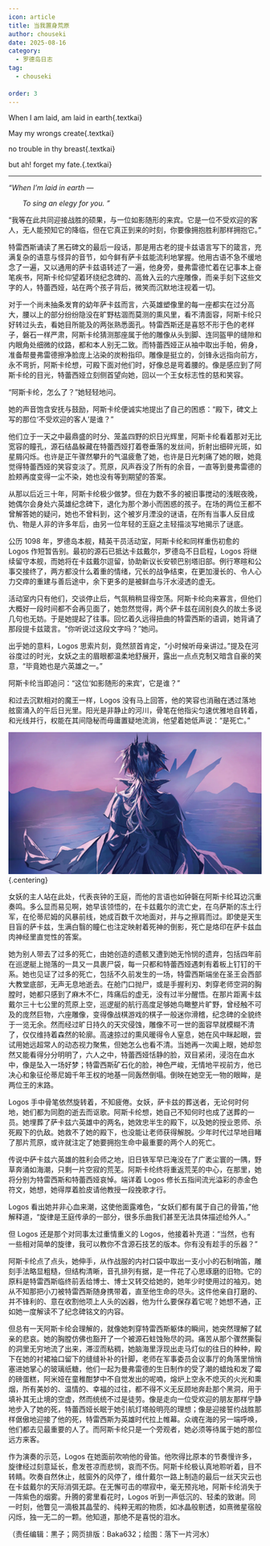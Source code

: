 ```yaml
---
icon: article
title: 当我置身荒原
author: chouseki
date: 2025-08-16
category:
  - 罗德岛日志
tag:
  - chouseki

order: 3
---
```


When I am laid, am laid in earth{.textkai}

May my wrongs create{.textkai}

no trouble in thy breast{.textkai}

but ah! forget my fate.{.textkai}

<!-- more -->

---

*“When I’m laid in earth —*

*&emsp;&emsp;To sing an elegy for you. ”*

“我等在此共同迎接战胜的硕果，与一位如影随形的来宾。它是一位不受欢迎的客人，无人能预知它的降临，但在它真正到来的时刻，你要像拥抱胜利那样拥抱它。”

特雷西斯诵读了黑石碑文的最后一段话，那是用古老的提卡兹语言写下的箴言，充满复杂的语意与怪异的音节，如今鲜有萨卡兹能流利地掌握。他用古语不急不缓地念了一遍，又以通用的萨卡兹语转述了一遍，他身旁，曼弗雷德忙着在记事本上奋笔疾书，阿斯卡纶仰望着环绕纪念碑的、高耸入云的六座雕像，而亲手刻下这些文字的人，特蕾西娅，站在两个孩子背后，微笑而沉默地注视着一切。

对于一个尚未抽条发育的幼年萨卡兹而言，六英雄塑像里的每一座都实在过分高大，腰以上的部分纷纷隐没在旷野枯涸而莫测的熏风里，看不清面容，阿斯卡纶只好转过头去，看她目所能及的两张熟悉面孔。特雷西斯还是喜怒不形于色的老样子，磐石一样严肃，阿斯卡纶猜测那座属于他的雕像从头到脚、连同盔甲的缝隙和内眼角处细微的纹路，都和本人别无二致。而特蕾西娅正从袖中取出手帕，俯身，准备帮曼弗雷德擦净脸庞上沾染的炭粉指印。雕像是挺立的，剑锋永远指向前方，永不弯折，阿斯卡纶想，可殿下面对他们时，好像总是弯着腰的。像是感应到了阿斯卡纶的目光，特蕾西娅立刻侧首望向她，回以一个王女标志性的慈和笑容。

“阿斯卡纶，怎么了？”她轻轻地问。

她的声音饱含安抚与鼓励，阿斯卡纶便诚实地提出了自己的困惑：“殿下，碑文上写的那位‘不受欢迎的客人’是谁？”

他们立于一天之中最鼎盛的时分、笼盖四野的炽日光辉里，阿斯卡纶看着那对无比宽容的瞳孔，源石结晶躲藏在特蕾西娅打着卷垂落的发丝间，折射出细碎光斑，如星屑闪烁。也许是正午骤然攀升的气温疲惫了她，也许是日光刺痛了她的眼，她竟觉得特蕾西娅的笑容变淡了。荒原，风声吞没了所有的余音，一直等到曼弗雷德的脸颊再度变得一尘不染，她也没有等到期望的答案。

从那以后近三十年，阿斯卡纶极少做梦。但在为数不多的被旧事搅动的浅眠夜晚，她偶尔会身处六英雄纪念碑下，退化为那个渺小而困惑的孩子。在场的两位王都不曾解答她的疑问，她也不曾料到，这个被岁月湮没的谜语，在所有当事人反目成仇、物是人非的许多年后，由另一位年轻的王庭之主轻描淡写地揭示了谜底。

公历 1098 年，罗德岛本舰，精英干员活动室，阿斯卡纶和同样重伤初愈的 Logos 作短暂告别。最初的源石已抵达卡兹戴尔，罗德岛不日启程，Logos 将继续留守本舰，而她将在卡兹戴尔逗留，协助新议长安顿巴别塔旧部。例行寒暄和公事交接终了，两方都没什么着重的情绪，冗长的战争结束，在更加漫长的、令人心力交瘁的重建与善后途中，余下更多的是被鲜血与汗水浸透的虚无。

活动室内只有他们，交谈停止后，气氛稍稍显得空荡。阿斯卡纶向来寡言，但他们大概好一段时间都不会再见面了，她忽然觉得，两个萨卡兹在阔别良久的故土多说几句也无妨。于是她提起了往事。回忆着久远得扭曲的特雷西斯的语调，她背诵了那段提卡兹箴言。“你听说过这段文字吗？”她问。

出乎她的意料，Logos 思索片刻，竟然颔首肯定，“小时候听母亲讲过。”提及在河谷度过的时光，女妖之主的眉眼都温柔地舒展开，露出一点点克制又暗含自豪的笑意，“毕竟她也是六英雄之一。”

阿斯卡纶当即追问：“这位‘如影随形的来宾’，它是谁？”

和过去沉默相对的魔王一样，Logos 没有马上回答，他的笑容也消融在透过落地舷窗涌入的午后日光里。阳光是非静止的河川，骨笔在他指尖匀速优雅地自转着，和光线并行，权能在其间隐秘而毋庸置疑地流淌，他望着她低声说：“是死亡。”

![](./res/illustration/文章配图（落下一片河水）.webp) {.centering}

女妖的主人站在此处，代表丧钟的王庭，而他的言语也如钟磬在阿斯卡纶耳边沉重奏鸣。多么显而易见啊，她早该领悟的，在卡兹戴尔的流亡史，在乌萨斯的冻土行军，在伦蒂尼姆的风暴前线，她成百数千次地面对，并与之擦肩而过。即使是天生目盲的萨卡兹，生满白翳的瞳仁也注定映射着死神的倒影，死亡是烙印在萨卡兹血肉神经里直觉性的答案。

她为别人带去了过多的死亡，由她创造的遗骸又遭到她无怜悯的遗弃，包括四年前在巡逻艇上抛落的一具又一具裹尸袋，每一只都和特蕾西娅遇刺有着板上钉钉的干系。她也见证了过多的死亡，包括不久前发生的一场，特雷西斯端坐在圣王会西部大教堂底部，无声无息地逝去。在舱门口抛尸，或是手握利刃、刺穿老师空洞的胸膛时，她都只感到了麻木不仁，阵痛后的虚无，没有过半分醒悟。在那片距离卡兹戴尔三十七公里的荒原上空，巡逻艇的航行高度足够她鸟瞰整片旷野，曾经触不可及的庞然巨物，六座雕像，变得像战棋游戏的棋子一般迷你滑稽，纪念碑的全貌终于一览无余。然而经过旷日持久的天灾侵蚀，雕像不可一世的面容早就模糊不清了，仅仅维持着森然的轮廓。高速掠过的熏风暖得令人窒息，她在风中眯起眼，尝试用她远超常人的动态视力聚焦，但她怎么也看不清。当她再一次阖上眼，她却忽然又能看得分分明明了，六人之中，特蕾西娅恬静的脸，双目紧闭，浸泡在血水中，像是坠入一场好梦；特雷西斯矿石化的脸，神色严峻，无情地平视前方，他已决心和象征伦蒂尼姆千年王权的地基一同轰然倒塌。倒映在她空无一物的眼眸，是两位王的末路。

Logos 手中骨笔依然旋转着，不知疲倦。女妖，萨卡兹的葬送者，无论何时何地，她们都为同胞的逝去而讴歌。阿斯卡纶想，她自己不知何时也成了送葬的一员。她埋葬了萨卡兹六英雄中的两名，她效忠半生的殿下，以及她的授业恩师、杀死殿下的仇敌。她救不了她的殿下，也没能让老师获得解脱。少年时代过早地目睹了那片荒原，或许就注定了她要拥抱生命中最重要的两个人的死亡。

传说中萨卡兹六英雄的胜利会师之地，旧日铁军早已淹没在了广袤尘寰的一隅，野草奔涌如海潮，只剩一片空寂的荒芜。阿斯卡纶终将重返荒芜的中心，在那里，她将分别为特雷西斯和特蕾西娅哀悼。端详着 Logos 修长五指间流光溢彩的赤金色符文，她想，她得厚着脸皮请他教授一段挽歌才行。

Logos 看出她并非心血来潮，这使他面露难色，“女妖们都有属于自己的骨笛，”他解释道，“旋律是王庭传承的一部分，很多乐曲我们甚至无法具体描述给外人。”

但 Logos 还是那个对同事太过重情重义的 Logos，他接着补充道：“当然，也有一些相对简单的旋律，我可以教你不含源石技艺的版本。你有没有趁手的乐器？”

阿斯卡纶点了点头，她伸手，从作战服的内衬口袋中取出一支小小的石制哨笛，雕刻手法略显粗糙，但结构清晰，音孔排列有据，是一件花了心思琢磨的旧物。它的原料是特雷西斯临终前丢给博士、博士又转交给她的，她年少时使用过的袖刃。她从不知那把小刀被特雷西斯随身携带着，直至他生命的尽头。这件他亲自打磨的、并不锋利的、意在收割他项上人头的凶器，他为什么要保存着它呢？她想不通，正如她一度解读不了纪念碑铭文的内容。

但总有一天阿斯卡纶会理解的，就像她刺穿特雷西斯躯体的瞬间，她突然理解了弑亲的悲哀。她的胸膛仿佛也豁开了一个被源石蛀蚀殆尽的洞。痛苦从那个骤然撕裂的洞里无穷地流了出来，滞涩而粘稠，她脑海里浮现出走马灯似的往日的种种，殿下在她的衬裙袖口留下的缝缝补补的针脚，老师在军事委员会议事厅的角落里悄悄塞进她掌心的玻璃纸糖，他们一起为曼弗雷德的生日制作的受了潮的蜡烛和发了霉的磅蛋糕，阿米娅在童稚酣梦中不自觉发出的呢喃，熔炉上空永不熄灭的火光和熏烟，所有美妙的、温情的、幸福的过往，都不得不义无反顾地奔赴那个黑洞，用于填补其无止境的空虚，然而统统不过是徒劳。像是走向一位受欢迎的朋友那样宁静地步入了她的死，特蕾西娅长眠于她引航灯塔般明亮的理想；像是迎接誓约战胜那样倨傲地迎接了他的死，特雷西斯为英雄时代拉上帷幕。众魂在海的另一端呼唤，他们都去见最重要的人了。而阿斯卡纶只是一个旁观者，她必须等待属于她的那位远方来客。

作为演奏的示范，Logos 在她面前吹响他的骨笛。他吹得比原本的节奏慢许多，旋律经过刻意延长，愈发苍凉而悲悯，哀而不伤。阿斯卡纶极认真地聆听着，目不转睛。吹奏自然休止，舷窗外的风停了，维什戴尔一路上制造的最后一丝天灾云也在卡兹戴尔的天际消弭无踪。在无懈可击的噤寂中，毫无预兆地，阿斯卡纶消失于一阵紫色的烟雾。升腾的雾里看花时，Logos 听到一声低沉的、轻柔的致谢。同一时刻，他瞥见一滴极其晶莹的、纯粹无暇的物质，如冰晶般剔透，如熹微星宿般闪烁，独一无二的一颗。他知道，那绝不是喜悦的泪水。<eod />

（责任编辑：黒子；网页排版：Baka632；绘图：落下一片河水）

<FakeAds />
